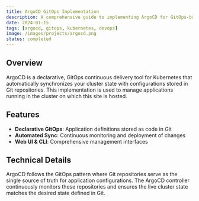 ```yaml
---
title: ArgoCD GitOps Implementation
description: A comprehensive guide to implementing ArgoCD for GitOps-based continuous deployment in Kubernetes environments.
date: 2024-01-15
tags: [argocd, gitops, kubernetes, devops]
image: /images/projects/argocd.png
status: completed
---
```


## Overview

ArgoCD is a declarative, GitOps continuous delivery tool for Kubernetes that automatically synchronizes your cluster state with configurations stored in Git repositories. This implementation is used to manage applications running in the cluster on which this site is hosted.

## Features

- **Declarative GitOps**: Application definitions stored as code in Git
- **Automated Sync**: Continuous monitoring and deployment of changes
- **Web UI & CLI**: Comprehensive management interfaces

## Technical Details

ArgoCD follows the GitOps pattern where Git repositories serve as the single source of truth for application configurations. The ArgoCD controller continuously monitors these repositories and ensures the live cluster state matches the desired state defined in Git.